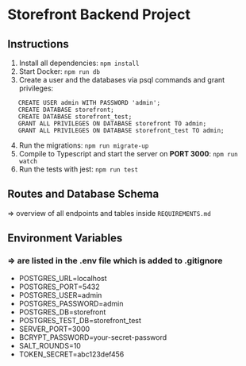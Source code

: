 # Storefront Backend Project

## Instructions

1. Install all dependencies:
   `npm install`
2. Start Docker: `npm run db`
3. Create a user and the databases via psql commands and grant privileges:

```
   CREATE USER admin WITH PASSWORD 'admin';
   CREATE DATABASE storefront;
   CREATE DATABASE storefront_test;
   GRANT ALL PRIVILEGES ON DATABASE storefront TO admin;
   GRANT ALL PRIVILEGES ON DATABASE storefront_test TO admin;
```

4. Run the migrations:
   `npm run migrate-up`
5. Compile to Typescript and start the server on **PORT 3000**:
   `npm run watch`
6. Run the tests with jest:
   `npm run test`

## Routes and Database Schema

=> overview of all endpoints and tables inside `REQUIREMENTS.md`

## Environment Variables

### => are listed in the .env file which is added to .gitignore

- POSTGRES_URL=localhost
- POSTGRES_PORT=5432
- POSTGRES_USER=admin
- POSTGRES_PASSWORD=admin
- POSTGRES_DB=storefront
- POSTGRES_TEST_DB=storefront_test
- SERVER_PORT=3000
- BCRYPT_PASSWORD=your-secret-password
- SALT_ROUNDS=10
- TOKEN_SECRET=abc123def456
